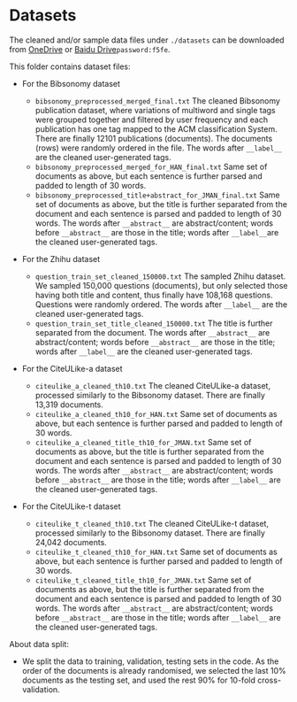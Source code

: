 # Datasets

The cleaned and/or sample data files under ```./datasets``` can be downloaded from [OneDrive](https://1drv.ms/u/s!AlvsB_ZEXPkijP1_mufUWbz8rCVoEA) or [Baidu Drive](https://pan.baidu.com/s/1bu7hD8-nvB_pOzrMfCebFw)```password:f5fe```.

This folder contains dataset files:
* For the Bibsonomy dataset
  * ```bibsonomy_preprocessed_merged_final.txt``` The cleaned Bibsonomy publication dataset, where variations of multiword  and single tags were grouped together and filtered by user frequency and each publication has one tag mapped to the ACM classification System. There are finally 12101 publications (documents). The documents (rows) were randomly ordered in the file. The words after ```__label__``` are the cleaned user-generated tags.
  * ```bibsonomy_preprocessed_merged_for_HAN_final.txt``` Same set of documents as above, but each sentence is further parsed and padded to length of 30 words.
  * ```bibsonomy_preprocessed_title+abstract_for_JMAN_final.txt``` Same set of documents as above, but the title is further separated from the document and each sentence is parsed and padded to length of 30 words. The words after ```__abstract__``` are abstract/content; words before ```__abstract__``` are those in the title; words after ```__label__```are the cleaned user-generated tags.

* For the Zhihu dataset
  * ```question_train_set_cleaned_150000.txt``` The sampled Zhihu dataset. We sampled 150,000 questions (documents), but only selected those having both title and content, thus finally have 108,168 questions. Questions were randomly ordered. The words after ```__label__``` are the cleaned user-generated tags.
  * ```question_train_set_title_cleaned_150000.txt``` The title is further separated from the document. The words after ```__abstract__``` are abstract/content; words before ```__abstract__``` are those in the title; words after ```__label__``` are the cleaned user-generated tags.

* For the CiteULike-a dataset
  * ```citeulike_a_cleaned_th10.txt``` The cleaned CiteULike-a dataset, processed similarly to the Bibsonomy dataset. There are finally 13,319 documents.
  * ```citeulike_a_cleaned_th10_for_HAN.txt``` Same set of documents as above, but each sentence is further parsed and padded to length of 30 words.
  * ```citeulike_a_cleaned_title_th10_for_JMAN.txt``` Same set of documents as above, but the title is further separated from the document and each sentence is parsed and padded to length of 30 words. The words after ```__abstract__``` are abstract/content; words before ```__abstract__``` are those in the title; words after ```__label__``` are the cleaned user-generated tags.
  
* For the CiteULike-t dataset
  * ```citeulike_t_cleaned_th10.txt``` The cleaned CiteULike-t dataset, processed similarly to the Bibsonomy dataset. There are finally 24,042 documents.
  * ```citeulike_t_cleaned_th10_for_HAN.txt``` Same set of documents as above, but each sentence is further parsed and padded to length of 30 words.
  * ```citeulike_t_cleaned_title_th10_for_JMAN.txt``` Same set of documents as above, but the title is further separated from the document and each sentence is parsed and padded to length of 30 words. The words after ```__abstract__``` are abstract/content; words before ```__abstract__``` are those in the title; words after ```__label__``` are the cleaned user-generated tags.
  
About data split:

* We split the data to training, validation, testing sets in the code. As the order of the documents is already randomised, we selected the last 10% documents as the testing set, and used the rest 90% for 10-fold cross-validation.
